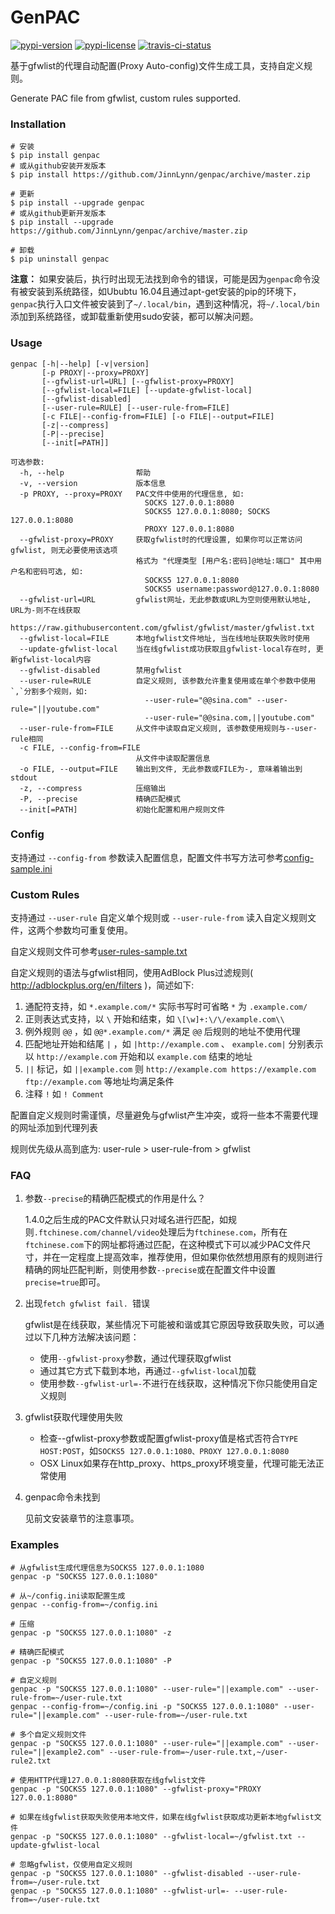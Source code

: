 # GenPAC

[![pypi-version]][pypi] [![pypi-license]][pypi] [![travis-ci-status]][travis-ci]

基于gfwlist的代理自动配置(Proxy Auto-config)文件生成工具，支持自定义规则。

Generate PAC file from gfwlist, custom rules supported.

### Installation

```shell
# 安装
$ pip install genpac
# 或从github安装开发版本
$ pip install https://github.com/JinnLynn/genpac/archive/master.zip

# 更新
$ pip install --upgrade genpac
# 或从github更新开发版本
$ pip install --upgrade https://github.com/JinnLynn/genpac/archive/master.zip

# 卸载
$ pip uninstall genpac
```

**注意：** 如果安装后，执行时出现无法找到命令的错误，可能是因为`genpac`命令没有被安装到系统路径，如Ububtu 16.04且通过apt-get安装的pip的环境下，`genpac`执行入口文件被安装到了`~/.local/bin`，遇到这种情况，将`~/.local/bin`添加到系统路径，或卸载重新使用sudo安装，都可以解决问题。

### Usage

```
genpac [-h|--help] [-v|version]
       [-p PROXY|--proxy=PROXY]
       [--gfwlist-url=URL] [--gfwlist-proxy=PROXY]
       [--gfwlist-local=FILE] [--update-gfwlist-local]
       [--gfwlist-disabled]
       [--user-rule=RULE] [--user-rule-from=FILE]
       [-c FILE|--config-from=FILE] [-o FILE|--output=FILE]
       [-z|--compress]
       [-P|--precise]
       [--init[=PATH]]

可选参数:
  -h, --help                帮助
  -v, --version             版本信息
  -p PROXY, --proxy=PROXY   PAC文件中使用的代理信息, 如:
                              SOCKS 127.0.0.1:8080
                              SOCKS5 127.0.0.1:8080; SOCKS 127.0.0.1:8080
                              PROXY 127.0.0.1:8080
  --gfwlist-proxy=PROXY     获取gfwlist时的代理设置, 如果你可以正常访问gfwlist, 则无必要使用该选项
                            格式为 "代理类型 [用户名:密码]@地址:端口" 其中用户名和密码可选, 如:
                              SOCKS5 127.0.0.1:8080
                              SOCKS5 username:password@127.0.0.1:8080
  --gfwlist-url=URL         gfwlist网址，无此参数或URL为空则使用默认地址, URL为-则不在线获取
                              https://raw.githubusercontent.com/gfwlist/gfwlist/master/gfwlist.txt
  --gfwlist-local=FILE      本地gfwlist文件地址, 当在线地址获取失败时使用
  --update-gfwlist-local    当在线gfwlist成功获取且gfwlist-local存在时, 更新gfwlist-local内容
  --gfwlist-disabled        禁用gfwlist
  --user-rule=RULE          自定义规则, 该参数允许重复使用或在单个参数中使用`,`分割多个规则，如:
                              --user-rule="@@sina.com" --user-rule="||youtube.com"
                              --user-rule="@@sina.com,||youtube.com"
  --user-rule-from=FILE     从文件中读取自定义规则, 该参数使用规则与--user-rule相同
  -c FILE, --config-from=FILE
                            从文件中读取配置信息
  -o FILE, --output=FILE    输出到文件, 无此参数或FILE为-, 意味着输出到stdout
  -z, --compress            压缩输出
  -P, --precise             精确匹配模式
  --init[=PATH]             初始化配置和用户规则文件
```

### Config

支持通过 `--config-from` 参数读入配置信息，配置文件书写方法可参考[config-sample.ini][]

### Custom Rules

支持通过 `--user-rule` 自定义单个规则或 `--user-rule-from` 读入自定义规则文件，这两个参数均可重复使用。

自定义规则文件可参考[user-rules-sample.txt][]

自定义规则的语法与gfwlist相同，使用AdBlock Plus过滤规则( http://adblockplus.org/en/filters )，简述如下:

1. 通配符支持，如 `*.example.com/*` 实际书写时可省略 `*` 为 `.example.com/`
2. 正则表达式支持，以 `\` 开始和结束，如 `\[\w]+:\/\/example.com\\`
3. 例外规则 `@@` ，如 `@@*.example.com/*` 满足 `@@` 后规则的地址不使用代理
4. 匹配地址开始和结尾 `|` ，如 `|http://example.com` 、 `example.com|` 分别表示以 `http://example.com` 开始和以 `example.com` 结束的地址
5. `||` 标记，如 `||example.com` 则 `http://example.com https://example.com ftp://example.com` 等地址均满足条件
6. 注释 `!` 如 `! Comment`

配置自定义规则时需谨慎，尽量避免与gfwlist产生冲突，或将一些本不需要代理的网址添加到代理列表

规则优先级从高到底为: user-rule > user-rule-from > gfwlist

### FAQ

1. 参数`--precise`的精确匹配模式的作用是什么？

   1.4.0之后生成的PAC文件默认只对域名进行匹配，如规则`.ftchinese.com/channel/video`处理后为`ftchinese.com`，所有在`ftchinese.com`下的网址都将通过匹配，在这种模式下可以减少PAC文件尺寸，并在一定程度上提高效率，推荐使用，但如果你依然想用原有的规则进行精确的网址匹配判断，则使用参数`--precise`或在配置文件中设置`precise=true`即可。

1. 出现`fetch gfwlist fail. `错误

   gfwlist是在线获取，某些情况下可能被和谐或其它原因导致获取失败，可以通过以下几种方法解决该问题：
   * 使用`--gfwlist-proxy`参数，通过代理获取gfwlist
   * 通过其它方式下载到本地，再通过`--gfwlist-local`加载
   * 使用参数`--gfwlist-url=-`不进行在线获取，这种情况下你只能使用自定义规则

1. gfwlist获取代理使用失败

   * 检查--gfwlist-proxy参数或配置gfwlist-proxy值是格式否符合`TYPE HOST:POST`，如`SOCKS5 127.0.0.1:1080、PROXY 127.0.0.1:8080`
   * OSX Linux如果存在http_proxy、https_proxy环境变量，代理可能无法正常使用

1. genpac命令未找到

   见前文安装章节的注意事项。

### Examples

```
# 从gfwlist生成代理信息为SOCKS5 127.0.0.1:1080
genpac -p "SOCKS5 127.0.0.1:1080"

# 从~/config.ini读取配置生成
genpac --config-from=~/config.ini

# 压缩
genpac -p "SOCKS5 127.0.0.1:1080" -z

# 精确匹配模式
genpac -p "SOCKS5 127.0.0.1:1080" -P

# 自定义规则
genpac -p "SOCKS5 127.0.0.1:1080" --user-rule="||example.com" --user-rule-from=~/user-rule.txt
genpac --config-from=~/config.ini -p "SOCKS5 127.0.0.1:1080" --user-rule="||example.com" --user-rule-from=~/user-rule.txt

# 多个自定义规则文件
genpac -p "SOCKS5 127.0.0.1:1080" --user-rule="||example.com" --user-rule="||example2.com" --user-rule-from=~/user-rule.txt,~/user-rule2.txt

# 使用HTTP代理127.0.0.1:8080获取在线gfwlist文件
genpac -p "SOCKS5 127.0.0.1:1080" --gfwlist-proxy="PROXY 127.0.0.1:8080"

# 如果在线gfwlist获取失败使用本地文件，如果在线gfwlist获取成功更新本地gfwlist文件
genpac -p "SOCKS5 127.0.0.1:1080" --gfwlist-local=~/gfwlist.txt --update-gfwlist-local

# 忽略gfwlist，仅使用自定义规则
genpac -p "SOCKS5 127.0.0.1:1080" --gfwlist-disabled --user-rule-from=~/user-rule.txt
genpac -p "SOCKS5 127.0.0.1:1080" --gfwlist-url=- --user-rule-from=~/user-rule.txt
```

[gfwlist]: https://raw.githubusercontent.com/gfwlist/gfwlist/master/gfwlist.txt
[config-sample.ini]: https://github.com/JinnLynn/genpac/blob/master/genpac/res/config-sample.ini
[user-rules-sample.txt]: https://github.com/JinnLynn/genpac/blob/master/genpac/res/user-rules-sample.txt
[pypi]:             https://pypi.python.org/pypi/genpac
[travis-ci]:        https://travis-ci.org/JinnLynn/genpac
[pypi-version]:     https://img.shields.io/pypi/v/genpac.svg?style=flat&maxAge=86400
[pypi-license]:     https://img.shields.io/pypi/l/genpac.svg?style=flat&maxAge=86400
[travis-ci-status]: https://img.shields.io/travis/JinnLynn/genpac.svg?style=flat&maxAge=86400
[dev-badge]:        https://img.shields.io/badge/dev-2.0b1-orange.svg?style=flat&maxAge=86400
